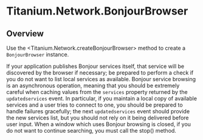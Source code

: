# Titanium.Network.BonjourBrowser

<TypeHeader/>

## Overview

Use the <Titanium.Network.createBonjourBrowser> method to create a `BonjourBrowser` instance.

If your application publishes Bonjour services itself, that service will be discovered 
by the browser if necessary; be prepared to perform a check if you do not want to list 
local services as available.  Bonjour service browsing is an asynchronous operation, 
meaning that you should be extremely careful when caching values from the `services` 
property returned by the `updatedservices` event.  In particular, if you maintain a 
local copy of available services and a user tries to connect to one, you should be prepared 
to handle failures gracefully; the next `updatedservices` event should provide the new 
services list, but you should not rely on it being delivered before user input.  When 
a window which uses Bonjour browsing is closed, if you do not want to continue searching, 
you must call the stop() method.

<ApiDocs/>
